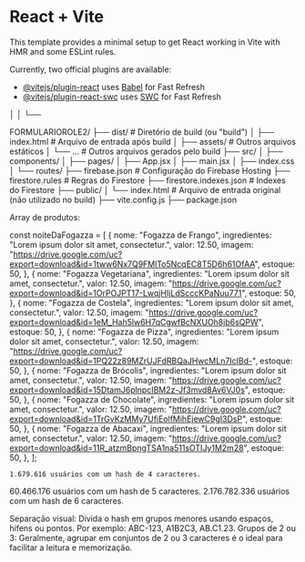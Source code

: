 # React + Vite

This template provides a minimal setup to get React working in Vite with HMR and some ESLint rules.

Currently, two official plugins are available:

- [@vitejs/plugin-react](https://github.com/vitejs/vite-plugin-react/blob/main/packages/plugin-react/README.md) uses [Babel](https://babeljs.io/) for Fast Refresh
- [@vitejs/plugin-react-swc](https://github.com/vitejs/vite-plugin-react-swc) uses [SWC](https://swc.rs/) for Fast Refresh

│   │   └── 


FORMULARIOROLE2/
├── dist/                # Diretório de build (ou "build")
│   ├── index.html       # Arquivo de entrada após build
│   ├── assets/          # Outros arquivos estáticos
│   └── ...              # Outros arquivos gerados pelo build
├── src/
│   ├── components/
│   ├── pages/
│   ├── App.jsx
│   ├── main.jsx
│   ├── index.css
│   └── routes/
├── firebase.json        # Configuração do Firebase Hosting
├── firestore.rules      # Regras do Firestore
├── firestore.indexes.json # Indexes do Firestore
├── public/
│   └── index.html       # Arquivo de entrada original (não utilizado no build)
├── vite.config.js
├── package.json


Array de produtos:

const noiteDaFogazza = [
  {
    nome: "Fogazza de Frango",
    ingredientes: "Lorem ipsum dolor sit amet, consectetur.",
    valor: 12.50,
    imagem: "https://drive.google.com/uc?export=download&id=1tww6Nx7Q9FMlTo5NcqEC8T5D6h61OfAA",
    estoque: 50,
  },
  {
    nome: "Fogazza Vegetariana",
    ingredientes: "Lorem ipsum dolor sit amet, consectetur.",
    valor: 12.50,
    imagem: "https://drive.google.com/uc?export=download&id=1OrPOJPT17-LwqjHIjLdScccKPaNuu771",
    estoque: 50,
  },
  {
    nome: "Fogazza de Costela",
    ingredientes: "Lorem ipsum dolor sit amet, consectetur.",
    valor: 12.50,
    imagem: "https://drive.google.com/uc?export=download&id=1eM_Hah5lw6H7qCgwfBcNXUOh8jb6sQPW",
    estoque: 50,
  },
  {
    nome: "Fogazza de Pizza",
    ingredientes: "Lorem ipsum dolor sit amet, consectetur.",
    valor: 12.50,
    imagem: "https://drive.google.com/uc?export=download&id=1PQ22z89MZrUJFdRBQaJHwcMLn7IcIBd-",
    estoque: 50,
  },
  {
    nome: "Fogazza de Brócolis",
    ingredientes: "Lorem ipsum dolor sit amet, consectetur.",
    valor: 12.50,
    imagem: "https://drive.google.com/uc?export=download&id=15DtamJ6plnpcIBM2z-Jf3mvd8Av6VJ0s",
    estoque: 50,
  },
  {
    nome: "Fogazza de Chocolate",
    ingredientes: "Lorem ipsum dolor sit amet, consectetur.",
    valor: 12.50,
    imagem: "https://drive.google.com/uc?export=download&id=1TrGvKzMMy7UfiEolfMihEjewC9gI3DsP",
    estoque: 50,
  },
  {
    nome: "Fogazza de Abacaxi",
    ingredientes: "Lorem ipsum dolor sit amet, consectetur.",
    valor: 12.50,
    imagem: "https://drive.google.com/uc?export=download&id=11R_atzmBpngTSA1na511sOTIJy1M2m28",
    estoque: 50,
  },
];

    1.679.616 usuários com um hash de 4 caracteres.
   60.466.176 usuários com um hash de 5 caracteres.
2.176.782.336 usuários com um hash de 6 caracteres.

Separação visual: Divida o hash em grupos menores usando espaços, hífens ou pontos. Por exemplo: ABC-123, A1B2C3, AB.C1.23.
Grupos de 2 ou 3: Geralmente, agrupar em conjuntos de 2 ou 3 caracteres é o ideal para facilitar a leitura e memorização.